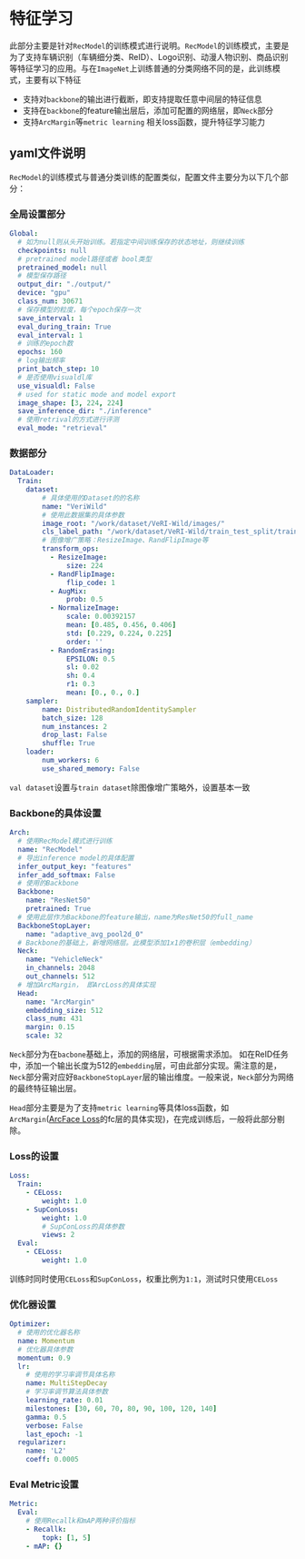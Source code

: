 # 特征学习

此部分主要是针对`RecModel`的训练模式进行说明。`RecModel`的训练模式，主要是为了支持车辆识别（车辆细分类、ReID）、Logo识别、动漫人物识别、商品识别等特征学习的应用。与在`ImageNet`上训练普通的分类网络不同的是，此训练模式，主要有以下特征

- 支持对`backbone`的输出进行截断，即支持提取任意中间层的特征信息
- 支持在`backbone`的feature输出层后，添加可配置的网络层，即`Neck`部分
- 支持`ArcMargin`等`metric learning` 相关loss函数，提升特征学习能力

## yaml文件说明

`RecModel`的训练模式与普通分类训练的配置类似，配置文件主要分为以下几个部分：

### 全局设置部分

```yaml
Global:
  # 如为null则从头开始训练。若指定中间训练保存的状态地址，则继续训练
  checkpoints: null
  # pretrained model路径或者 bool类型
  pretrained_model: null
  # 模型保存路径
  output_dir: "./output/"
  device: "gpu"
  class_num: 30671
  # 保存模型的粒度，每个epoch保存一次
  save_interval: 1
  eval_during_train: True
  eval_interval: 1
  # 训练的epoch数
  epochs: 160
  # log输出频率
  print_batch_step: 10
  # 是否使用visualdl库
  use_visualdl: False
  # used for static mode and model export
  image_shape: [3, 224, 224]
  save_inference_dir: "./inference"
  # 使用retrival的方式进行评测
  eval_mode: "retrieval"
```

### 数据部分

```yaml
DataLoader:
  Train:
    dataset:
        # 具体使用的Dataset的的名称
        name: "VeriWild"
        # 使用此数据集的具体参数
        image_root: "/work/dataset/VeRI-Wild/images/"
        cls_label_path: "/work/dataset/VeRI-Wild/train_test_split/train_list_start0.txt"
        # 图像增广策略：ResizeImage、RandFlipImage等
        transform_ops:
          - ResizeImage:
              size: 224
          - RandFlipImage:
              flip_code: 1
          - AugMix:
              prob: 0.5
          - NormalizeImage:
              scale: 0.00392157
              mean: [0.485, 0.456, 0.406]
              std: [0.229, 0.224, 0.225]
              order: ''
          - RandomErasing:
              EPSILON: 0.5
              sl: 0.02
              sh: 0.4
              r1: 0.3
              mean: [0., 0., 0.]
    sampler:
        name: DistributedRandomIdentitySampler
        batch_size: 128
        num_instances: 2
        drop_last: False
        shuffle: True
    loader:
        num_workers: 6
        use_shared_memory: False
```

`val dataset`设置与`train dataset`除图像增广策略外，设置基本一致

### Backbone的具体设置

```yaml
Arch:
  # 使用RecModel模式进行训练
  name: "RecModel"
  # 导出inference model的具体配置
  infer_output_key: "features"
  infer_add_softmax: False
  # 使用的Backbone
  Backbone:
    name: "ResNet50"
    pretrained: True
  # 使用此层作为Backbone的feature输出，name为ResNet50的full_name
  BackboneStopLayer:
    name: "adaptive_avg_pool2d_0"
  # Backbone的基础上，新增网络层。此模型添加1x1的卷积层（embedding）
  Neck:
    name: "VehicleNeck"
    in_channels: 2048
    out_channels: 512
  # 增加ArcMargin， 即ArcLoss的具体实现
  Head:
    name: "ArcMargin"  
    embedding_size: 512
    class_num: 431
    margin: 0.15
    scale: 32
```

`Neck`部分为在`bacbone`基础上，添加的网络层，可根据需求添加。 如在ReID任务中，添加一个输出长度为512的`embedding`层，可由此部分实现。需注意的是，`Neck`部分需对应好`BackboneStopLayer`层的输出维度。一般来说，`Neck`部分为网络的最终特征输出层。

`Head`部分主要是为了支持`metric learning`等具体loss函数，如`ArcMargin`([ArcFace Loss](https://arxiv.org/abs/1801.07698)的fc层的具体实现)，在完成训练后，一般将此部分剔除。

### Loss的设置

```yaml
Loss:
  Train:
    - CELoss:
        weight: 1.0
    - SupConLoss:
        weight: 1.0
        # SupConLoss的具体参数
        views: 2
  Eval:
    - CELoss:
        weight: 1.0
```

训练时同时使用`CELoss`和`SupConLoss`，权重比例为`1:1`，测试时只使用`CELoss`

### 优化器设置

```yaml
Optimizer:
  # 使用的优化器名称
  name: Momentum
  # 优化器具体参数
  momentum: 0.9
  lr:
    # 使用的学习率调节具体名称
    name: MultiStepDecay
    # 学习率调节算法具体参数
    learning_rate: 0.01
    milestones: [30, 60, 70, 80, 90, 100, 120, 140]
    gamma: 0.5
    verbose: False
    last_epoch: -1
  regularizer:
    name: 'L2'
    coeff: 0.0005
```

### Eval Metric设置

```yaml
Metric:
  Eval:
    # 使用Recallk和mAP两种评价指标
    - Recallk:
        topk: [1, 5]
    - mAP: {}
```
